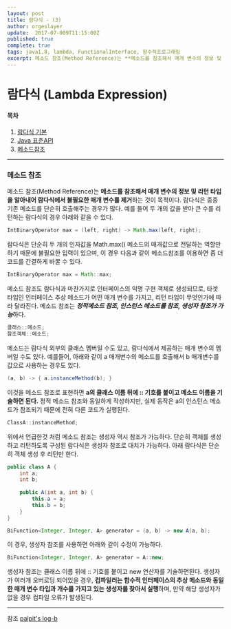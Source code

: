 ```yaml
---
layout: post
title: 람다식 - (3)
author: orgeslayer
update:  2017-07-009T11:15:00Z
published: true
complete: true
tags: java1.8, lambda, FunctionalInterface, 함수적프로그래밍
excerpt: 메소드 참조(Method Reference)는 **메소드를 참조해서 매개 변수의 정보 및 리턴 타입을 알아내어 람다식에서 불필요한 매개 변수를 제거**하는 것이 목적이다.
---
```

# 람다식 (Lambda Expression) 

#### 목차
1. [람다식 기본](https://orgeslayer.github.io/2017/07/09/java-lambda-1/)
2. [Java 표준API](https://orgeslayer.github.io/2017/07/09/java-lambda-2/)
3. [메소드참조](https://orgeslayer.github.io/2017/07/09/java-lambda-3/)

------------------------

### 메소드 참조
메소드 참조(Method Reference)는 **메소드를 참조해서 매개 변수의 정보 및 리턴 타입을 알아내어 람다식에서 불필요한 매개 변수를 제거**하는 것이 목적이다.  람다식은 종종 기존 메소드를 단순히 호출해주는 경우가 많다. 예를 들어 두 개의 값을 받아 큰 수를 리턴하는 람다식의 경우 아래와 같을 수 있다.
```java
IntBinaryOperator max = (left, right) -> Math.max(left, right);
```
람다식은 단순히 두 개의 인자값을 Math.max() 메소드의 매개값으로 전달하는 역할만 하기 때문에 불필요한 입력이 있으며, 이 경우 다음과 같이 메소드참조를 이용하면 좀 더 코드를 간결하게 바꿀 수 있다.
```java
IntBinaryOperator max = Math::max;
```
메소드 참조도 람다식과 마찬가지로 인터페이스의 익명 구현 객체로 생성되므로, 타겟 타입인 인터페이스 추상 메소드가 어떤 매개 변수를 가지고, 리턴 타입이 무엇인가에 따라 달라진다. 메소드 참조는 ***정적메소드 참조, 인스턴스 메소드를 참조, 생성자 참조가 가능***하다.
```java
클래스::메소드;
참조객체::메소드;
```

메소드는 람다식 외부의 클래스 멤버일 수도 있고, 람다식에서 제공하는 매개 변수의 멤버일 수도 있다. 예를들어, 아래와 같이 a 매개변수의 메소드를 호출해서 b 매개변수를 값으로 사용하는 경우도 있다.
```java
(a, b) -> { a.instanceMethod(b); }
```
이것을 메소드 참조로 표현하면 **a의 클래스 이름 뒤에 :: 기호를 붙이고 메소드 이름을 기술하면 된다.** 정적 메소드 참조와 동일하게 작성하지만, 실제 동작은 a의 인스턴스 메소드가 참조되기 때문에 전혀 다른 코드가 실행된다.
```java
ClassA::instanceMethod;
```

위에서 언급한것 처럼 메소드 참조는 생성자 역시 참조가 가능하다. 단순히 객체를 생성하고 리턴하도록 구성된 람다식은 생성자 참조로 대치가 가능하다. 아래 람다식은 단순히 객체 생성 후 리턴만 한다. 
```java
public class A {
	int a;
	int b;
	
	public A(int a, int b) {
		this.a = a;
		this.b = b;
	}
}

BiFunction<Integer, Integer, A> generator = (a, b) -> new A(a, b);
```

이 경우, 생성자 참조를 사용하면 아래와 같이 수정이 가능하다.
```java
BiFunction<Integer, Integer, A> generator = A::new;
```
생성자 참조는 클래스 이름 뒤에 :: 기호를 붙이고 new 연산자를 기술하면된다. 생성자가 여러개 오버로딩 되어있을 경우, **컴파일러는 함수적 인터페이스의 추상 메소드와 동일한 매개 변수 타입과 개수를 가지고 있는 생성자를 찾아서 실행**하며, 만약 해당 생성자가 없을 경우 컴파일 오류가 발생된다.

-------------------------------
참조
[palpit's log-b](http://palpit.tistory.com/670)
